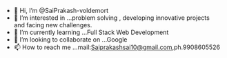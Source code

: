 - 👋 Hi, I’m @SaiPrakash-voldemort
- 👀 I’m interested in ...problem solving , developing innovative projects and facing new challenges.
- 🌱 I’m currently learning ...Full Stack Web Development
- 💞️ I’m looking to collaborate on ...Google
- 📫 How to reach me ...mail:Saiprakashsai10@gmail.com,ph.9908605526

<!---
SaiPrakash-voldemort/SaiPrakash-voldemort is a ✨ special ✨ repository because its `README.md` (this file) appears on your GitHub profile.
You can click the Preview link to take a look at your changes.
--->
